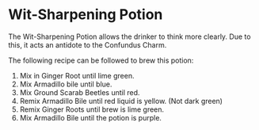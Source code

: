 # Wit-Sharpening Potion  
The Wit-Sharpening Potion allows the drinker to think more clearly. Due to this, it acts an antidote to the Confundus Charm.  
  
The following recipe can be followed to brew this potion:  
  
  
1. Mix in Ginger Root until lime green.  
2. Mix Armadillo bile until blue.  
3. Mix Ground Scarab Beetles until red.  
4. Remix Armadillo Bile until red liquid is yellow. (Not dark green)  
5. Remix Ginger Roots until brew is lime green.  
6. Mix Armadillo Bile until the potion is purple.  
  
  
